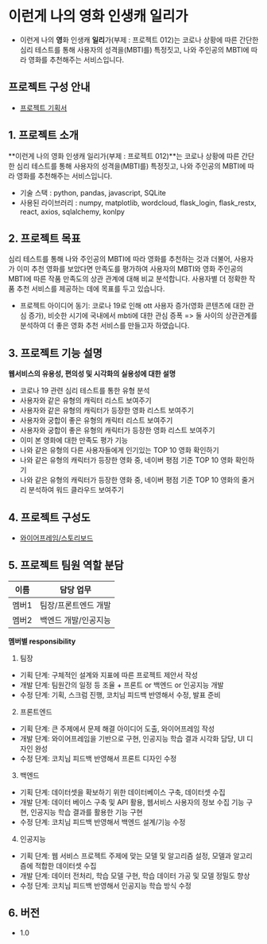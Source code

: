 # 이런게 나의 **영**화 인생캐 **일리**가
- 이런게 나의 **영**화 인생캐 **일리**가(부제 : 프로젝트 012)는  코로나 상황에 따른 간단한 심리 테스트를 통해 사용자의 성격을(MBTI를) 특정짓고, 나와 주인공의 MBTI에 따라 영화를 추천해주는 서비스입니다. 


## 프로젝트 구성 안내

* [프로젝트 기획서](https://liberating-result-6b0.notion.site/dc0dad0ff7a548539bba17ec1ae6e21a)


## 1. 프로젝트 소개

**이런게 나의 영화 인생캐 일리가(부제 : 프로젝트 012)**는  코로나 상황에 따른 간단한 심리 테스트를 통해 사용자의 성격을(MBTI를) 특정짓고, 나와 주인공의 MBTI에 따라 영화를 추천해주는 서비스입니다. 

  - 기술 스택 : python, pandas, javascript, SQLite
  - 사용된 라이브러리 : numpy, matplotlib, wordcloud, flask_login, flask_restx, react, axios, sqlalchemy, konlpy

## 2. 프로젝트 목표

 심리 테스트를 통해 나와 주인공의 MBTI에 따라 영화를 추천하는 것과 더불어, 사용자가 이미 추천 영화를 보았다면 만족도를 평가하여 사용자의 MBTI와 영화 주인공의 MBTI에 따른 작품 만족도의 상관 관계에 대해 비교 분석합니다. 사용자별 더 정확한 작품 추천 서비스를 제공하는 데에 목표를 두고 있습니다.

  - 프로젝트 아이디어 동기: 코로나 19로 인해 ott 사용자 증가(영화 콘텐츠에 대한 관심 증가), 비슷한 시기에 국내에서 mbti에 대한 관심 증폭 => 둘 사이의 상관관계를 분석하여 더 좋은 영화 추천 서비스를 만들고자 하였습니다.


## 3. 프로젝트 기능 설명

**웹서비스의 유용성, 편의성 및 시각화의 실용성에 대한 설명**
  - 코로나 19 관련 심리 테스트를 통한 유형 분석
  - 사용자와 같은 유형의 캐릭터 리스트 보여주기
  - 사용자와 같은 유형의 캐릭터가 등장한 영화 리스트 보여주기
  - 사용자와 궁합이 좋은 유형의 캐릭터 리스트 보여주기
  - 사용자와 궁합이 좋은 유형의 캐릭터가 등장한 영화 리스트 보여주기
  - 이미 본 영화에 대한 만족도 평가 기능
  - 나와 같은 유형의 다른 사용자들에게 인기있는 TOP 10 영화 확인하기
  - 나와 같은 유형의 캐릭터가 등장한 영화 중, 네이버 평점 기준 TOP 10 영화 확인하기
  - 나와 같은 유형의 캐릭터가 등장한 영화 중, 네이버 평점 기준 TOP 10 영화의 줄거리 분석하여 워드 클라우드 보여주기

## 4. 프로젝트 구성도
  - [와이어프레임/스토리보드](https://www.figma.com/file/CLv2TAimj8dCt2TMv0V7cX/Untitled?node-id=0%3A1)

## 5. 프로젝트 팀원 역할 분담
| 이름 | 담당 업무 |
| ------ | ------ |
| 멤버1 | 팀장/프론트엔드 개발 |
| 멤버2 | 백엔드 개발/인공지능 |

**멤버별 responsibility**

1. 팀장

- 기획 단계: 구체적인 설계와 지표에 따른 프로젝트 제안서 작성
- 개발 단계: 팀원간의 일정 등 조율 + 프론트 or 백엔드 or 인공지능 개발
- 수정 단계: 기획, 스크럼 진행, 코치님 피드백 반영해서 수정, 발표 준비

2. 프론트엔드

- 기획 단계: 큰 주제에서 문제 해결 아이디어 도출, 와이어프레임 작성
- 개발 단계: 와이어프레임을 기반으로 구현, 인공지능 학습 결과 시각화 담당, UI 디자인 완성
- 수정 단계: 코치님 피드백 반영해서 프론트 디자인 수정

3. 백엔드

- 기획 단계: 데이터셋을 확보하기 위한 데이터베이스 구축, 데이터셋 수집
- 개발 단계: 데이터 베이스 구축 및 API 활용, 웹서비스 사용자의 정보 수집 기능 구현, 인공지능 학습 결과를 활용한 기능 구현
- 수정 단계: 코치님 피드백 반영해서 백엔드 설계/기능 수정

4. 인공지능

- 기획 단계: 웹 서비스 프로젝트 주제에 맞는 모델 및 알고리즘 설정, 모델과 알고리즘에 적합한 데이터셋 수집
- 개발 단계: 데이터 전처리, 학습 모델 구현, 학습 데이터 가공 및 모델 정밀도 향상
- 수정 단계: 코치님 피드백 반영해서 인공지능 학습 방식 수정


## 6. 버전
  - 1.0
